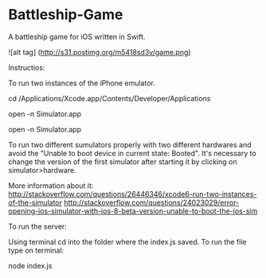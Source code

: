 # Battleship-Game
A battleship game for iOS written in Swift.

![alt tag] (http://s31.postimg.org/m5418sd3v/game.png)

Instructios:

To run two instances of the iPhone emulator.

cd /Applications/Xcode.app/Contents/Developer/Applications


open -n Simulator.app

open -n Simulator.app

To run two different sumulators properly with two different hardwares and avoid the "Unable to boot device in current state: Booted".
It's necessary to change the version of the first simulator after 
starting it by clicking on simulator>hardware.

More information about it:
http://stackoverflow.com/questions/26446346/xcode6-run-two-instances-of-the-simulator
http://stackoverflow.com/questions/24023029/error-opening-ios-simulator-with-ios-8-beta-version-unable-to-boot-the-ios-sim


To run the server:

Using terminal cd into the folder where the index.js saved. To run the file type on terminal:

node index.js
